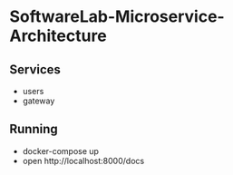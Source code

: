# SoftwareLab-Microservice-Architecture

## Services
- users
- gateway

## Running
- docker-compose up
- open http://localhost:8000/docs
